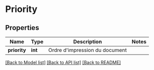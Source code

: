 # Priority

## Properties
Name | Type | Description | Notes
------------ | ------------- | ------------- | -------------
**priority** | **int** | Ordre d&#x27;impression du document | 

[[Back to Model list]](../../README.md#documentation-for-models) [[Back to API list]](../../README.md#documentation-for-api-endpoints) [[Back to README]](../../README.md)

